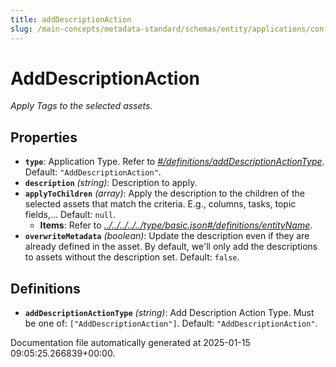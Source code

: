 ```yaml
---
title: addDescriptionAction
slug: /main-concepts/metadata-standard/schemas/entity/applications/configuration/external/automator/adddescriptionaction
---
```


# AddDescriptionAction

*Apply Tags to the selected assets.*

## Properties

- **`type`**: Application Type. Refer to *[#/definitions/addDescriptionActionType](#definitions/addDescriptionActionType)*. Default: `"AddDescriptionAction"`.
- **`description`** *(string)*: Description to apply.
- **`applyToChildren`** *(array)*: Apply the description to the children of the selected assets that match the criteria. E.g., columns, tasks, topic fields,... Default: `null`.
  - **Items**: Refer to *[../../../../../type/basic.json#/definitions/entityName](#/../../../../type/basic.json#/definitions/entityName)*.
- **`overwriteMetadata`** *(boolean)*: Update the description even if they are already defined in the asset. By default, we'll only add the descriptions to assets without the description set. Default: `false`.
## Definitions

- **`addDescriptionActionType`** *(string)*: Add Description Action Type. Must be one of: `["AddDescriptionAction"]`. Default: `"AddDescriptionAction"`.


Documentation file automatically generated at 2025-01-15 09:05:25.266839+00:00.
